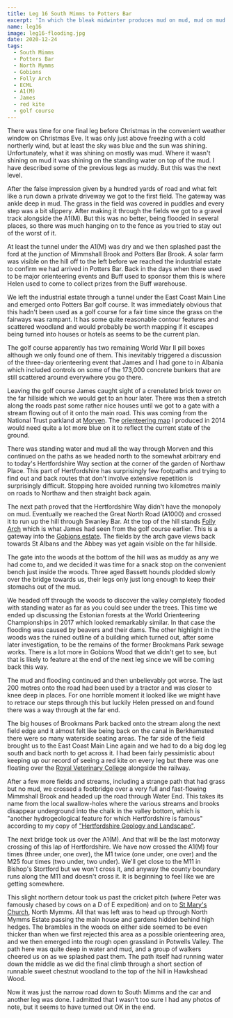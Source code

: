 ```yaml
---
title: Leg 16 South Mimms to Potters Bar
excerpt: 'In which the bleak midwinter produces mud on mud, mud on mud'
name: leg16
image: leg16-flooding.jpg
date: 2020-12-24
tags:
  - South Mimms
  - Potters Bar
  - North Mymms
  - Gobions
  - Folly Arch
  - ECML
  - A1(M)
  - James
  - red kite
  - golf course
---
```


There was time for one final leg before Christmas in the convenient weather window on Christmas Eve. It was only just above freezing with a cold northerly wind, but at least the sky was blue and the sun was shining. Unfortunately, what it was shining on mostly was mud. Where it wasn't shining on mud it was shining on the standing water on top of the mud. I have described some of the previous legs as muddy. But this was the next level.

After the false impression given by a hundred yards of road and what felt like a run down a private driveway we got to the first field. The gateway was ankle deep in mud. The grass in the field was covered in puddles and every step was a bit slippery. After making it through the fields we got to a gravel track alongside the A1(M). But this was no better, being flooded in several places, so there was much hanging on to the fence as you tried to stay out of the worst of it.

At least the tunnel under the A1(M) was dry and we then splashed past the ford at the junction of Mimmshall Brook and Potters Bar Brook. A solar farm was visible on the hill off to the left before we reached the industrial estate to confirm we had arrived in Potters Bar. Back in the days when there used to be major orienteering events and Buff used to sponsor them this is where Helen used to come to collect prizes from the Buff warehouse.

We left the industrial estate through a tunnel under the East Coast Main Line and emerged onto Potters Bar golf course. It was immediately obvious that this hadn't been used as a golf course for a fair time since the grass on the fairways was rampant. It has some quite reasonable contour features and scattered woodland and would probably be worth mapping if it escapes being turned into houses or hotels as seems to be the current plan.

The golf course apparently has two remaining World War II pill boxes although we only found one of them. This inevitably triggered a discussion of the three-day orienteering event that James and I had gone to in Albania which included controls on some of the 173,000 concrete bunkers that are still scattered around everywhere you go there.

Leaving the golf course James caught sight of a crenelated brick tower on the far hillside which we would get to an hour later. There was then a stretch along the roads past some rather nice houses until we got to a gate with a stream flowing out of it onto the main road. This was coming from the National Trust parkland at [Morven](https://www.nationaltrust.org.uk/morven-park). The [orienteering map](https://www.happyherts.routegadget.co.uk/rg2/#193) I produced in 2014 would need quite a lot more blue on it to reflect the current state of the ground.

There was standing water and mud all the way through Morven and this continued on the paths as we headed north to the somewhat arbitrary end to today's Hertfordshire Way section at the corner of the garden of Northaw Place. This part of Hertfordshire has surprisingly few footpaths and trying to find out and back routes that don't involve extensive repetition is surprisingly difficult. Stopping here avoided running two kilometres mainly on roads to Northaw and then straight back again.

The next path proved that the Hertfordshire Way didn't have the monopoly on mud. Eventually we reached the Great North Road (A1000) and crossed it to run up the hill through Swanley Bar. At the top of the hill stands [Folly Arch](https://www.northmymmshistory.uk/2018/12/folly-arch-over-ages.html) which is what James had seen from the golf course earlier. This is a gateway into the [Gobions estate](https://www.northmymmshistory.uk/2018/01/gobions-estate-north-mymms-hertfordshire.html). The fields by the arch gave views back towards St Albans and the Abbey was yet again visible on the far hillside.

The gate into the woods at the bottom of the hill was as muddy as any we had come to, and we decided it was time for a snack stop on the convenient bench just inside the woods. Three aged Bassett hounds plodded slowly over the bridge towards us, their legs only just long enough to keep their stomachs out of the mud.

We headed off through the woods to discover the valley completely flooded with standing water as far as you could see under the trees. This time we ended up discussing the Estonian forests at the World Orienteering Championships in 2017 which looked remarkably similar. In that case the flooding was caused by beavers and their dams. The other highlight in the woods was the ruined outline of a building which turned out, after some later investigation, to be the remains of the former Brookmans Park sewage works. There is a lot more in Gobions Wood that we didn't get to see, but that is likely to feature at the end of the next leg since we will be coming back this way.

The mud and flooding continued and then unbelievably got worse. The last 200 metres onto the road had been used by a tractor and was closer to knee deep in places. For one horrible moment it looked like we might have to retrace our steps through this but luckily Helen pressed on and found there was a way through at the far end.

The big houses of Brookmans Park backed onto the stream along the next field edge and it almost felt like being back on the canal in Berkhamsted there were so many waterside seating areas. The far side of the field brought us to the East Coast Main Line again and we had to do a big dog leg south and back north to get across it. I had been fairly pessimistic about keeping up our record of seeing a red kite on every leg but there was one floating over the [Royal Veterinary College](https://www.rvc.ac.uk/about/our-campuses/hawkshead) alongside the railway.

After a few more fields and streams, including a strange path that had grass but no mud, we crossed a footbridge over a very full and fast-flowing Mimmshall Brook and headed up the road through Water End. This takes its name from the local swallow-holes where the various streams and brooks disappear underground into the chalk in the valley bottom, which is "another hydrogeological feature for which Hertfordshire is famous" according to my copy of ["Hertfordshire Geology and Landscape"](https://www.hnhs.org/publication/hertfordshire-geology-and-landscape).

The next bridge took us over the A1(M). And that will be the last motorway crossing of this lap of Hertfordshire. We have now crossed the A1(M) four times (three under, one over), the M1 twice (one under, one over) and the M25 four times (two under, two under). We'll get close to the M11 in Bishop's Stortford but we won't cross it, and anyway the county boundary runs along the M11 and doesn't cross it. It is beginning to feel like we are getting somewhere.

This slight northern detour took us past the cricket pitch (where Peter was famously chased by cows on a D of E expedition) and on to [St Mary's Church](https://www.northmymmshistory.uk/2018/08/historical-treasures-of-church-of-st.html), North Mymms. All that was left was to head up through North Mymms Estate passing the main house and gardens hidden behind high hedges. The brambles in the woods on either side seemed to be even thicker than when we first rejected this area as a possible orienteering area, and we then emerged into the rough open grassland in Potwells Valley. The path here was quite deep in water and mud, and a group of walkers cheered us on as we splashed past them. The path itself had running water down the middle as we did the final climb through a short section of runnable sweet chestnut woodland to the top of the hill in Hawkshead Wood.

Now it was just the narrow road down to South Mimms and the car and another leg was done. I admitted that I wasn't too sure I had any photos of note, but it seems to have turned out OK in the end.
